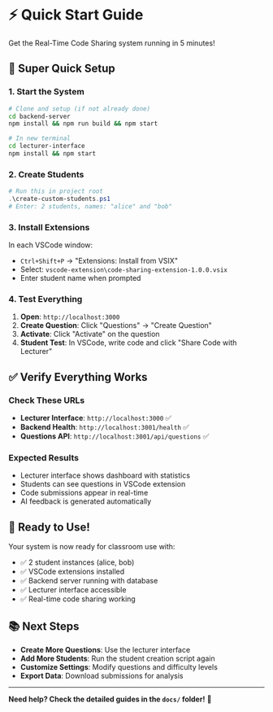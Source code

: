 # ⚡ Quick Start Guide

Get the Real-Time Code Sharing system running in 5 minutes!

## 🚀 Super Quick Setup

### **1. Start the System**
```bash
# Clone and setup (if not already done)
cd backend-server
npm install && npm run build && npm start

# In new terminal
cd lecturer-interface  
npm install && npm start
```

### **2. Create Students**
```powershell
# Run this in project root
.\create-custom-students.ps1
# Enter: 2 students, names: "alice" and "bob"
```

### **3. Install Extensions**
In each VSCode window:
- `Ctrl+Shift+P` → "Extensions: Install from VSIX"
- Select: `vscode-extension\code-sharing-extension-1.0.0.vsix`
- Enter student name when prompted

### **4. Test Everything**
1. **Open**: `http://localhost:3000`
2. **Create Question**: Click "Questions" → "Create Question"
3. **Activate**: Click "Activate" on the question
4. **Student Test**: In VSCode, write code and click "Share Code with Lecturer"

## ✅ Verify Everything Works

### **Check These URLs**
- **Lecturer Interface**: `http://localhost:3000` ✅
- **Backend Health**: `http://localhost:3001/health` ✅
- **Questions API**: `http://localhost:3001/api/questions` ✅

### **Expected Results**
- Lecturer interface shows dashboard with statistics
- Students can see questions in VSCode extension
- Code submissions appear in real-time
- AI feedback is generated automatically

## 🎯 Ready to Use!

Your system is now ready for classroom use with:
- ✅ 2 student instances (alice, bob)
- ✅ VSCode extensions installed
- ✅ Backend server running with database
- ✅ Lecturer interface accessible
- ✅ Real-time code sharing working

## 📚 Next Steps

- **Create More Questions**: Use the lecturer interface
- **Add More Students**: Run the student creation script again
- **Customize Settings**: Modify questions and difficulty levels
- **Export Data**: Download submissions for analysis

---

**Need help? Check the detailed guides in the `docs/` folder!** 📖


